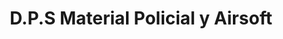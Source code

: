 ---
title: "D.P.S Material Policial y Airsoft"
url: /lleida/d-p-s-material-policial-y-airsoft/
shop: armas
---